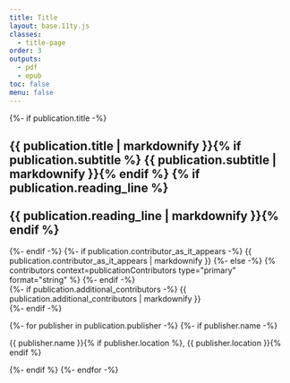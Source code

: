```yaml
---
title: Title
layout: base.11ty.js
classes:
  - title-page
order: 3
outputs:
  - pdf
  - epub
toc: false
menu: false
---
```


<section class="title-block">

{%- if publication.title -%}
  <h1 class="title">{{ publication.title | markdownify }}{% if publication.subtitle %} <span class="subtitle">{{ publication.subtitle | markdownify }}</span>{% endif %}
  {% if publication.reading_line %}<br /><br />{{ publication.reading_line | markdownify }}{% endif %}</h1>
{%- endif -%}
  <span class="contributor">
    {%- if publication.contributor_as_it_appears -%}
      {{ publication.contributor_as_it_appears | markdownify }}
    {%- else -%}
      {% contributors context=publicationContributors type="primary" format="string" %}
    {%- endif -%}
  </span><br />
  {%- if publication.additional_contributors -%}
    <span class="contributor additional-contributor">
      {{ publication.additional_contributors | markdownify }}
    </span><br />
  {%- endif -%}

</section>

<section class="publisher-block">

{%- for publisher in publication.publisher -%}
  {%- if publisher.name -%}
    <p class="publisher">{{ publisher.name }}{% if publisher.location %}, {{ publisher.location }}{% endif %}</p>
  {%- endif %}
{%- endfor -%}

</section>
